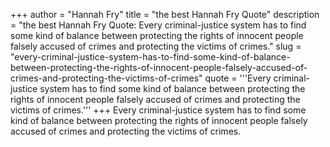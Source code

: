 +++
author = "Hannah Fry"
title = "the best Hannah Fry Quote"
description = "the best Hannah Fry Quote: Every criminal-justice system has to find some kind of balance between protecting the rights of innocent people falsely accused of crimes and protecting the victims of crimes."
slug = "every-criminal-justice-system-has-to-find-some-kind-of-balance-between-protecting-the-rights-of-innocent-people-falsely-accused-of-crimes-and-protecting-the-victims-of-crimes"
quote = '''Every criminal-justice system has to find some kind of balance between protecting the rights of innocent people falsely accused of crimes and protecting the victims of crimes.'''
+++
Every criminal-justice system has to find some kind of balance between protecting the rights of innocent people falsely accused of crimes and protecting the victims of crimes.
